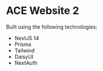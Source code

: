 # ACE Website 2

Built using the following technologies:

- NextJS 14
- Prisma
- Tailwind
- DaisyUI
- NextAuth
